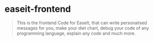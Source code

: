# easeit-frontend

> This is the frontend Code for EaseIt, that can write personalised messages for you, make your diet chart, debug your code of any programming language, explain any code and much more.

